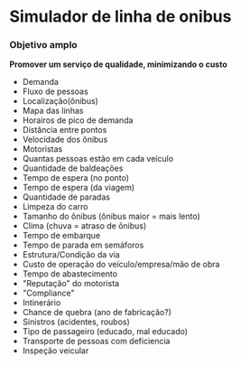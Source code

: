 # Simulador de linha de onibus

### Objetivo amplo

**Promover um serviço de qualidade, minimizando o custo**


- Demanda
- Fluxo de pessoas
- Localização(ônibus)
- Mapa das linhas
- Horairos de pico de demanda
- Distância entre pontos
- Velocidade dos ônibus
- Motoristas
- Quantas pessoas estão em cada veículo
- Quantidade de baldeações 
- Tempo de espera (no ponto)
- Tempo de espera (da viagem)
- Quantidade de paradas
- Limpeza do carro
- Tamanho do ônibus (ônibus maior = mais lento)
- Clima (chuva = atraso de ônibus)
- Tempo de embarque
- Tempo de parada em semáforos
- Estrutura/Condição da via
- Custo de operação do veículo/empresa/mão de obra
- Tempo de abastecimento
- "Reputação" do motorista
- "Compliance"
- Intinerário
- Chance de quebra (ano de fabricação?)
- Sinistros (acidentes, roubos)
- Tipo de passageiro (educado, mal educado) 
- Transporte de pessoas com deficiencia
- Inspeção veicular
